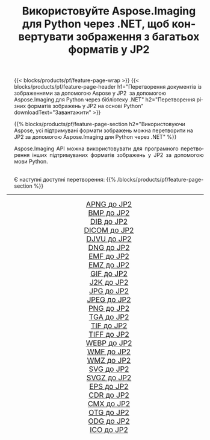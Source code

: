 ﻿---
title: Використовуйте Aspose.Imaging для Python через .NET, щоб конвертувати зображення з багатьох форматів у JP2 
weight: 3920
url: /uk/python-net/conversion/to/jp2/ 
lang: uk
langdirlevel: 2
locales: zh-hans,ja,it,ru,de,es,fr,nl,id,lt,pl,pt,vi,tr,ko,zh-hant,ar,hi,th,sv,cs,uk,he
description: Ви можете використовувати Aspose.Imaging для Python через бібліотеку .NET для перетворення різноманітних форматів у JP2
---

{{< blocks/products/pf/feature-page-wrap >}}
{{< blocks/products/pf/feature-page-header h1="Перетворення документів із зображеннями за допомогою Aspose у JP2  за допомогою Aspose.Imaging для Python через бібліотеку .NET" h2="Перетворення різних форматів зображень у JP2 на основі Python" downloadText="Завантажити" >}}


{{% blocks/products/pf/feature-page-section  h2="Використовуючи Aspose, усі підтримувані формати зображень можна перетворити на JP2 за допомогою Aspose.Imaging для Python через .NET" %}}
<p align=justify>Aspose.Imaging API можна використовувати для програмного перетворення інших підтримуваних форматів зображень у JP2 за допомогою мови Python.</p>
<br/>
Є наступні доступні перетворення:
{{% /blocks/products/pf/feature-page-section %}}
<div class="container-fluid productfamilypage bg-gray">
    <div class="convertypes bg-gray agp-content section">
        <div class="container">
		<hr style="margin-left:-20px;"/>
		<div class="row other-converters" style="gap: 10px;font-size: 19px;text-align:center;">
		    <div class='col-md-2 other-converter remove-lp remove-rp'><a href="/imaging/uk/python-net/conversion/apng-to-jp2/" style="padding:15px;">APNG до JP2</a></div>
<div class='col-md-2 other-converter remove-lp remove-rp'><a href="/imaging/uk/python-net/conversion/bmp-to-jp2/" style="padding:15px;">BMP до JP2</a></div>
<div class='col-md-2 other-converter remove-lp remove-rp'><a href="/imaging/uk/python-net/conversion/dib-to-jp2/" style="padding:15px;">DIB до JP2</a></div>
<div class='col-md-2 other-converter remove-lp remove-rp'><a href="/imaging/uk/python-net/conversion/dicom-to-jp2/" style="padding:15px;">DICOM до JP2</a></div>
<div class='col-md-2 other-converter remove-lp remove-rp'><a href="/imaging/uk/python-net/conversion/djvu-to-jp2/" style="padding:15px;">DJVU до JP2</a></div>
<div class='col-md-2 other-converter remove-lp remove-rp'><a href="/imaging/uk/python-net/conversion/dng-to-jp2/" style="padding:15px;">DNG до JP2</a></div>
<div class='col-md-2 other-converter remove-lp remove-rp'><a href="/imaging/uk/python-net/conversion/emf-to-jp2/" style="padding:15px;">EMF до JP2</a></div>
<div class='col-md-2 other-converter remove-lp remove-rp'><a href="/imaging/uk/python-net/conversion/emz-to-jp2/" style="padding:15px;">EMZ до JP2</a></div>
<div class='col-md-2 other-converter remove-lp remove-rp'><a href="/imaging/uk/python-net/conversion/gif-to-jp2/" style="padding:15px;">GIF до JP2</a></div>
<div class='col-md-2 other-converter remove-lp remove-rp'><a href="/imaging/uk/python-net/conversion/j2k-to-jp2/" style="padding:15px;">J2K до JP2</a></div>
<div class='col-md-2 other-converter remove-lp remove-rp'><a href="/imaging/uk/python-net/conversion/jpg-to-jp2/" style="padding:15px;">JPG до JP2</a></div>
<div class='col-md-2 other-converter remove-lp remove-rp'><a href="/imaging/uk/python-net/conversion/jpeg-to-jp2/" style="padding:15px;">JPEG до JP2</a></div>
<div class='col-md-2 other-converter remove-lp remove-rp'><a href="/imaging/uk/python-net/conversion/png-to-jp2/" style="padding:15px;">PNG до JP2</a></div>
<div class='col-md-2 other-converter remove-lp remove-rp'><a href="/imaging/uk/python-net/conversion/tga-to-jp2/" style="padding:15px;">TGA до JP2</a></div>
<div class='col-md-2 other-converter remove-lp remove-rp'><a href="/imaging/uk/python-net/conversion/tif-to-jp2/" style="padding:15px;">TIF до JP2</a></div>
<div class='col-md-2 other-converter remove-lp remove-rp'><a href="/imaging/uk/python-net/conversion/tiff-to-jp2/" style="padding:15px;">TIFF до JP2</a></div>
<div class='col-md-2 other-converter remove-lp remove-rp'><a href="/imaging/uk/python-net/conversion/webp-to-jp2/" style="padding:15px;">WEBP до JP2</a></div>
<div class='col-md-2 other-converter remove-lp remove-rp'><a href="/imaging/uk/python-net/conversion/wmf-to-jp2/" style="padding:15px;">WMF до JP2</a></div>
<div class='col-md-2 other-converter remove-lp remove-rp'><a href="/imaging/uk/python-net/conversion/wmz-to-jp2/" style="padding:15px;">WMZ до JP2</a></div>
<div class='col-md-2 other-converter remove-lp remove-rp'><a href="/imaging/uk/python-net/conversion/svg-to-jp2/" style="padding:15px;">SVG до JP2</a></div>
<div class='col-md-2 other-converter remove-lp remove-rp'><a href="/imaging/uk/python-net/conversion/svgz-to-jp2/" style="padding:15px;">SVGZ до JP2</a></div>
<div class='col-md-2 other-converter remove-lp remove-rp'><a href="/imaging/uk/python-net/conversion/eps-to-jp2/" style="padding:15px;">EPS до JP2</a></div>
<div class='col-md-2 other-converter remove-lp remove-rp'><a href="/imaging/uk/python-net/conversion/cdr-to-jp2/" style="padding:15px;">CDR до JP2</a></div>
<div class='col-md-2 other-converter remove-lp remove-rp'><a href="/imaging/uk/python-net/conversion/cmx-to-jp2/" style="padding:15px;">CMX до JP2</a></div>
<div class='col-md-2 other-converter remove-lp remove-rp'><a href="/imaging/uk/python-net/conversion/otg-to-jp2/" style="padding:15px;">OTG до JP2</a></div>
<div class='col-md-2 other-converter remove-lp remove-rp'><a href="/imaging/uk/python-net/conversion/odg-to-jp2/" style="padding:15px;">ODG до JP2</a></div>
<div class='col-md-2 other-converter remove-lp remove-rp'><a href="/imaging/uk/python-net/conversion/ico-to-jp2/" style="padding:15px;">ICO до JP2</a></div>
                </div>
        </div>
    </div>
</div>
<br/>

